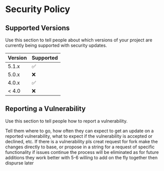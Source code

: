 # Security Policy

## Supported Versions

Use this section to tell people about which versions of your project are
currently being supported with security updates.

| Version | Supported          |
| ------- | ------------------ |
| 5.1.x   | :white_check_mark: |
| 5.0.x   | :x:                |
| 4.0.x   | :white_check_mark: |
| < 4.0   | :x:                |

## Reporting a Vulnerability

Use this section to tell people how to report a vulnerability. 


Tell them where to go, how often they can expect to get an update on a
reported vulnerability, what to expect if the vulnerability is accepted or
declined, etc. If there is a vulnerability pls creat request for fork make the changes directly to base, or propose in a string for a request of specific functionality if issues continue the process will be eliminated as for future additions they work better with 5-6 willing to add on the fly together then dispurse later
